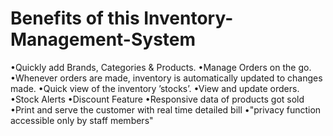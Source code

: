 # Benefits of this Inventory-Management-System
•Quickly add Brands, Categories & Products.
•Manage Orders on the go. •Whenever orders are made, inventory is automatically updated to changes made.
•Quick view of the inventory ’stocks’.
•View and update orders.
•Stock Alerts 
•Discount Feature 
•Responsive data of products got sold
•Print and serve the customer with real time detailed bill
•"privacy function accessible only by staff members"

